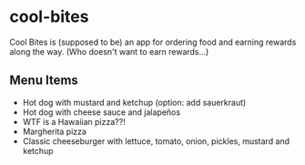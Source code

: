 # cool-bites

Cool Bites is (supposed to be) an app for ordering food and earning rewards along the way. (Who doesn't want to earn rewards...)

## Menu Items
* Hot dog with mustard and ketchup (option: add sauerkraut)
* Hot dog with cheese sauce and jalapeños
* WTF is a Hawaiian pizza??!
* Margherita pizza
* Classic cheeseburger with lettuce, tomato, onion, pickles, mustard and ketchup
